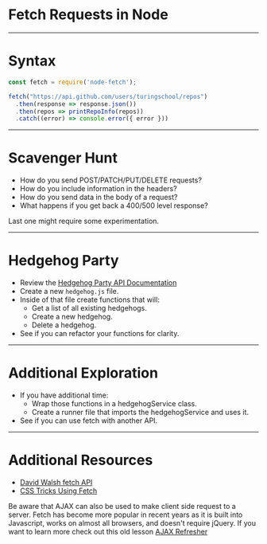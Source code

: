 # Fetch Requests in Node

---

# Syntax

```js
const fetch = require('node-fetch');

fetch("https://api.github.com/users/turingschool/repos")
  .then(response => response.json())
  .then(repos => printRepoInfo(repos))
  .catch((error) => console.error({ error }))
```

---

# Scavenger Hunt

* How do you send POST/PATCH/PUT/DELETE requests?
* How do you include information in the headers?
* How do you send data in the body of a request?
* What happens if you get back a 400/500 level response?

Last one might require some experimentation.

---

# Hedgehog Party

* Review the [Hedgehog Party API Documentation](https://github.com/turingschool-examples/fetch-hedgehog-party)
* Create a new `hedgehog.js` file.
* Inside of that file create functions that will:
    * Get a list of all existing hedgehogs.
    * Create a new hedgehog.
    * Delete a hedgehog.
* See if you can refactor your functions for clarity.

---

# Additional Exploration

* If you have additional time:
    * Wrap those functions in a hedgehogService class.
    * Create a runner file that imports the hedgehogService and uses it.
* See if you can use fetch with another API.

---

# Additional Resources
* [David Walsh fetch API](https://davidwalsh.name/fetch)
* [CSS Tricks Using Fetch](https://css-tricks.com/using-fetch/)

Be aware that AJAX can also be used to make client side request to a server. Fetch has become more popular in recent years as it is built into Javascript, works on almost all browsers, and doesn't require jQuery. If you want to learn more check out this old lesson [AJAX Refresher](./archive/ajax-refresher.md)

